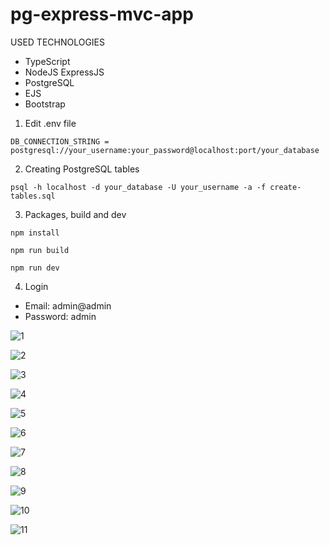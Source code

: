 # pg-express-mvc-app

USED TECHNOLOGIES
- TypeScript
- NodeJS ExpressJS
- PostgreSQL
- EJS
- Bootstrap


1. Edit .env file

```
DB_CONNECTION_STRING = postgresql://your_username:your_password@localhost:port/your_database

```


2. Creating PostgreSQL tables
```
psql -h localhost -d your_database -U your_username -a -f create-tables.sql

```


3. Packages, build and dev

```
npm install
```

```
npm run build
```

```
npm run dev
```


4. Login

- Email: admin@admin
- Password: admin

![1](https://github.com/eraybahcegulu/pg-express-mvc-app/assets/84785201/ed48c3e2-5871-436f-95b4-962f6d73490e)
  
![2](https://github.com/eraybahcegulu/pg-express-mvc-app/assets/84785201/2c29c75f-76cf-4236-9574-a81af56e8359)

![3](https://github.com/eraybahcegulu/pg-express-mvc-app/assets/84785201/b43db464-4493-4750-b130-dc1b44ac1b98)

![4](https://github.com/eraybahcegulu/pg-express-mvc-app/assets/84785201/21b45c47-366b-4e72-aa62-09309c2fe2e8)

![5](https://github.com/eraybahcegulu/pg-express-mvc-app/assets/84785201/6739a9ac-a724-42b9-bc17-0f8202c71136)

![6](https://github.com/eraybahcegulu/pg-express-mvc-app/assets/84785201/fb088453-b2ba-42e6-a8f6-4eff12710008)

![7](https://github.com/eraybahcegulu/pg-express-mvc-app/assets/84785201/230b6464-efc5-4c35-b1a2-566467a42329)

![8](https://github.com/eraybahcegulu/pg-express-mvc-app/assets/84785201/4783e066-defd-4e40-b9f9-15f7fcbf59b0)

![9](https://github.com/eraybahcegulu/pg-express-mvc-app/assets/84785201/d404716b-b1db-410b-a8f1-049e7f134747)

![10](https://github.com/eraybahcegulu/pg-express-mvc-app/assets/84785201/0f59904c-67d4-4cf8-8b52-3f89475a98ba)

![11](https://github.com/eraybahcegulu/pg-express-mvc-app/assets/84785201/93e27d4e-6dc4-43d6-be5f-9e06933586f2)

